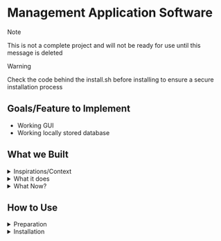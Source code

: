# Management Application Software
> [!Note]
> This is not a complete project and will not be ready for use until this message is deleted

> [!Warning]
> Check the code behind the install.sh before installing to ensure a secure installation process

## Goals/Feature to Implement

- Working GUI
- Working locally stored database
<!---Add other goals/features here with a dash (-) before it to denote it as a bullet point. Please be realistic but not to easy as this is supposed to be a healthy challenge---> 

## What we Built
<details> 
<summary>Inspirations/Context</summary>

<!-- Add inspiration/context here -->

<p></p>
</details>

<details> 
  <summary>What it does</summary>

<!-- Add project functionality description here -->

<p></p>
</details>
<details> 
  <summary>What Now?</summary>

<!-- Add follow-up/next steps vision here -->

<p></p>
</details>

## How to Use
<details>
  <summary>Preparation</summary>
  Ensure system is using the most current version:
  
  - **Arch Based Distros**

    ```
    sudo pacman -Syu
    ```
	
  - **Debian Based Distros**
    
	```
    sudo apt update
    sudo apt upgrade
    ```

  - **Windows CMD**
    
	```
    winget upgrade --all
    ```
	
  **Download required dependencies:**

  - **Arch Based Distros**
    
	```
    sudo pacman -S <packages>
    ```
	
  - **Debian Based Distros**
    
	```
    sudo apt install <packages>
    ```
	
  - **Windows CMD**
    
	```
    <insert Windows command>
    ```
	
</details>
<details>
  <summary>Installation</summary>
  CDM line or Terminal

```
bash <(curl -fsSL "https://raw.githubusercontent.com/RichardSmith240/Management_Application-IOOP2025/main/install.sh")
```
	
</details>
